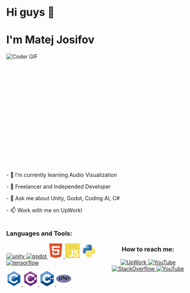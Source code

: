 
# Hi guys 👋
# I'm Matej Josifov


<div style="display:grid">

 <img align="right" src="https://media.giphy.com/media/SWoSkN6DxTszqIKEqv/giphy.gif" alt="Coder GIF" width="420" height="300">
<div">
  <p>- 🌱 I’m currently learning Audio Visualization</p>
  <p>- 👯 Freelancer and Independed Developer</p>
  <p>- 💬 Ask me about Unity, Godot, Coding AI, C#</p>
  <p>- 📫 Work with me on UpWork!</p>
</div>
</div>

<div style="display:flex; justify-content:center; align-items:center">
<div>
<h3 align="left">Languages and Tools:</h3>
<p align="left"> <a href="https://unity.com" target="_blank"> <img src="https://seeklogo.com/images/U/unity-logo-988A22E703-seeklogo.com.png" alt="unity" width="40" height="40"/> </a> <a href="https://godotengine.org" target="_blank"> <img src="https://upload.wikimedia.org/wikipedia/commons/thumb/6/6a/Godot_icon.svg/2048px-Godot_icon.svg.png" alt="godot" width="40" height="40"/> </a> <a href="https://www.w3.org/html/" target="_blank"> <img src="https://github.com/devicons/devicon/blob/master/icons/html5/html5-plain.svg" alt="html5" width="40" height="40"/> </a> 
  <a href="https://developer.mozilla.org/en-US/docs/Web/JavaScript" target="_blank"> <img src="https://github.com/devicons/devicon/blob/master/icons/javascript/javascript-plain.svg" alt="javascript" width="40" height="40"/></a>        
  <a href="https://www.python.org" target="_blank"> <img src="https://github.com/devicons/devicon/blob/master/icons/python/python-original.svg" alt="python" width="40" height="40"/> </a>   
  <a href="https://www.tensorflow.org" target="_blank"> <img src="https://www.vectorlogo.zone/logos/tensorflow/tensorflow-icon.svg" alt="tensorflow" width="40" height="40"/> </a> 
  
<p align="left"> 
<a href="https://www.cprogramming.com/" target="_blank"> <img src="https://github.com/devicons/devicon/blob/master/icons/c/c-original.svg" alt="c" width="40" height="40"/> </a> 
<a href="https://www.w3schools.com/cs/" target="_blank"> <img src="https://github.com/devicons/devicon/blob/master/icons/csharp/csharp-original.svg" alt="csharp" width="40" height="40"/> </a> <a href="https://www.w3schools.com/css/" target="_blank"> <img src="https://github.com/devicons/devicon/blob/master/icons/cplusplus/cplusplus-original.svg" alt="C++" width="40" height="40"/> 
  <a href="https://www.php.net" target="_blank"> <img src="https://github.com/devicons/devicon/blob/master/icons/php/php-original.svg" alt="php" width="40" height="40"/> </a> 

</div>
<br>
<div>
<h3 align="center">How to reach me:</h3>
<p align="center"> <a href="https://www.upwork.com/freelancers/~016ea79e9b18862762" target="_blank"> <img src="https://cdn.iconscout.com/icon/free/png-256/free-upwork-3629131-3030271.png" alt="UpWork" width="40" /> </a> 
                                                                                                     <a href="https://www.youtube.com/@ErrorHunter404/about" target="_blank"> <img src="https://static.vecteezy.com/system/resources/thumbnails/023/986/704/small/youtube-logo-youtube-logo-transparent-youtube-icon-transparent-free-free-png.png" alt="YouTube" width="40" /> </a> 
 <a href="https://stackoverflow.com/users/18848327/matej-josifov" target="_blank">
  <img src="https://upload.wikimedia.org/wikipedia/commons/thumb/e/ef/Stack_Overflow_icon.svg/768px-Stack_Overflow_icon.svg.png" alt="StackOverflow" width="40" /> </a> 
 <a href="https://www.linkedin.com/in/matej-josifov-625627204/" target="_blank"> <img src="https://cdn-icons-png.flaticon.com/512/174/174857.png" alt="YouTube" width="40" /> </a> 
</p>
</div>
</div>
